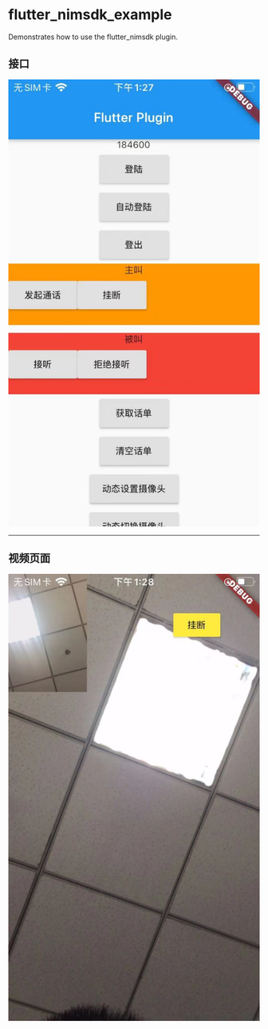 # flutter_nimsdk_example

Demonstrates how to use the flutter_nimsdk plugin.

## 接口

![](screenshot/1.jpeg)

*********

## 视频页面

![](screenshot/2.jpeg)

